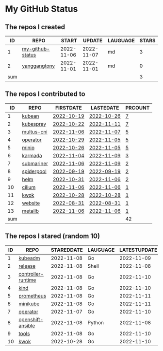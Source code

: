# My GitHub Status

<!--START_SECTION:my_github-->
## The repos I created
| ID  |                                 REPO                                 |   START    |   UPDATE   | LAUGUAGE | STARS |
|-----|----------------------------------------------------------------------|------------|------------|----------|-------|
|   1 | [my-github-status](https://github.com/yanggangtony/my-github-status) | 2022-11-06 | 2022-11-07 | md       |     3 |
|   2 | [yanggangtony](https://github.com/yanggangtony/yanggangtony)         | 2022-11-01 | 2022-11-01 | md       |     0 |
| sum |                                                                      |            |            |          |     3 |

## The repos I contributed to
| ID  |                               REPO                               |                                 FIRSTDATE                                 |                                 LASTEDATE                                 |                                            PRCOUNT                                            |
|-----|------------------------------------------------------------------|---------------------------------------------------------------------------|---------------------------------------------------------------------------|-----------------------------------------------------------------------------------------------|
|   1 | [kubean](https://github.com/kubean-io/kubean)                    | [2022-10-19](https://github.com/kubean-io/kubean/pull/217)                | [2022-10-26](https://github.com/kubean-io/kubean/pull/247)                | [7](https://github.com/kubean-io/kubean/pulls?q=is%3Apr+author%3Ayanggangtony)                |
|   2 | [kubespray](https://github.com/kubernetes-sigs/kubespray)        | [2022-10-22](https://github.com/kubernetes-sigs/kubespray/pull/9421)      | [2022-11-11](https://github.com/kubernetes-sigs/kubespray/pull/9479)      | [7](https://github.com/kubernetes-sigs/kubespray/pulls?q=is%3Apr+author%3Ayanggangtony)       |
|   3 | [multus-cni](https://github.com/k8snetworkplumbingwg/multus-cni) | [2022-11-06](https://github.com/k8snetworkplumbingwg/multus-cni/pull/952) | [2022-11-07](https://github.com/k8snetworkplumbingwg/multus-cni/pull/955) | [5](https://github.com/k8snetworkplumbingwg/multus-cni/pulls?q=is%3Apr+author%3Ayanggangtony) |
|   4 | [operator](https://github.com/minio/operator)                    | [2022-10-29](https://github.com/minio/operator/pull/1329)                 | [2022-11-05](https://github.com/minio/operator/pull/1338)                 | [5](https://github.com/minio/operator/pulls?q=is%3Apr+author%3Ayanggangtony)                  |
|   5 | [minio](https://github.com/minio/minio)                          | [2022-10-26](https://github.com/minio/minio/pull/15949)                   | [2022-11-05](https://github.com/minio/minio/pull/16011)                   | [5](https://github.com/minio/minio/pulls?q=is%3Apr+author%3Ayanggangtony)                     |
|   6 | [karmada](https://github.com/karmada-io/karmada)                 | [2022-11-04](https://github.com/karmada-io/karmada/pull/2747)             | [2022-11-09](https://github.com/karmada-io/karmada/pull/2763)             | [3](https://github.com/karmada-io/karmada/pulls?q=is%3Apr+author%3Ayanggangtony)              |
|   7 | [submariner](https://github.com/submariner-io/submariner)        | [2022-11-06](https://github.com/submariner-io/submariner/pull/2103)       | [2022-11-09](https://github.com/submariner-io/submariner/pull/2112)       | [2](https://github.com/submariner-io/submariner/pulls?q=is%3Apr+author%3Ayanggangtony)        |
|   8 | [spiderpool](https://github.com/spidernet-io/spiderpool)         | [2022-09-19](https://github.com/spidernet-io/spiderpool/pull/735)         | [2022-09-19](https://github.com/spidernet-io/spiderpool/pull/735)         | [2](https://github.com/spidernet-io/spiderpool/pulls?q=is%3Apr+author%3Ayanggangtony)         |
|   9 | [helm](https://github.com/helm/helm)                             | [2022-10-31](https://github.com/helm/helm/pull/11489)                     | [2022-11-06](https://github.com/helm/helm/pull/11514)                     | [2](https://github.com/helm/helm/pulls?q=is%3Apr+author%3Ayanggangtony)                       |
|  10 | [cilium](https://github.com/cilium/cilium)                       | [2022-11-06](https://github.com/cilium/cilium/pull/22016)                 | [2022-11-06](https://github.com/cilium/cilium/pull/22016)                 | [1](https://github.com/cilium/cilium/pulls?q=is%3Apr+author%3Ayanggangtony)                   |
|  11 | [kwok](https://github.com/kubernetes-sigs/kwok)                  | [2022-10-28](https://github.com/kubernetes-sigs/kwok/pull/53)             | [2022-10-28](https://github.com/kubernetes-sigs/kwok/pull/53)             | [1](https://github.com/kubernetes-sigs/kwok/pulls?q=is%3Apr+author%3Ayanggangtony)            |
|  12 | [website](https://github.com/clusterpedia-io/website)            | [2022-08-31](https://github.com/clusterpedia-io/website/pull/60)          | [2022-08-31](https://github.com/clusterpedia-io/website/pull/60)          | [1](https://github.com/clusterpedia-io/website/pulls?q=is%3Apr+author%3Ayanggangtony)         |
|  13 | [metallb](https://github.com/metallb/metallb)                    | [2022-11-06](https://github.com/metallb/metallb/pull/1686)                | [2022-11-06](https://github.com/metallb/metallb/pull/1686)                | [1](https://github.com/metallb/metallb/pulls?q=is%3Apr+author%3Ayanggangtony)                 |
| sum |                                                                  |                                                                           |                                                                           |                                                                                            42 |

## The repos I stared (random 10)
| ID |                                    REPO                                     | STAREDDATE | LAUGUAGE | LATESTUPDATE |
|----|-----------------------------------------------------------------------------|------------|----------|--------------|
|  1 | [kubeadm](https://github.com/kubernetes/kubeadm)                            | 2022-11-08 | Go       | 2022-11-09   |
|  2 | [release](https://github.com/openshift/release)                             | 2022-11-08 | Shell    | 2022-11-08   |
|  3 | [controller-runtime](https://github.com/kubernetes-sigs/controller-runtime) | 2022-11-08 | Go       | 2022-11-10   |
|  4 | [kind](https://github.com/kubernetes-sigs/kind)                             | 2022-11-08 | Go       | 2022-11-10   |
|  5 | [prometheus](https://github.com/prometheus/prometheus)                      | 2022-11-08 | Go       | 2022-11-11   |
|  6 | [minikube](https://github.com/kubernetes/minikube)                          | 2022-11-08 | Go       | 2022-11-11   |
|  7 | [operator](https://github.com/minio/operator)                               | 2022-11-07 | Go       | 2022-11-10   |
|  8 | [openshift-ansible](https://github.com/openshift/openshift-ansible)         | 2022-11-08 | Python   | 2022-11-08   |
|  9 | [tools](https://github.com/golang/tools)                                    | 2022-11-08 | Go       | 2022-11-10   |
| 10 | [kwok](https://github.com/kubernetes-sigs/kwok)                             | 2022-10-28 | Go       | 2022-11-10   |

<!--END_SECTION:my_github-->
